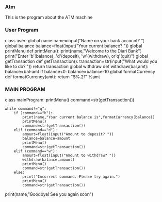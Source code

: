 ### Atm ###
This is the program about the ATM machine
### User Program ###
class user:
    global name
    name=input("Name on your bank account? ")
    global balance
    balance=float(input("Your current balance? "))
    global printMenu
    def printMenu():
        print(name,"Welcome to the Diari Bank")
        print("Enter 'b'(balance), 'd'(deposit), 'w'(withdraw), or'q'(quit)")
    global getTransaction
    def getTransaction():
        transaction=str(input("What would you like to do? "))
        return transaction
    global withdraw
    def withdraw(bal,amt):
        balance=bal-amt
        if balance<0:
            balance=balance-10
    global formatCurrency
    def formatCurrency(amt):
        return "$%.2f" %amt

### MAIN PROGRAM ###
class mainProgram:
    printMenu()
    command=str(getTransaction())

    while command!="q":
        if (command=="b"):
            print(name,"Your current balance is",formatCurrency(balance))
            printMenu()
            command=str(getTransaction())
        elif (command=="d"):
            amount=float(input("Amount to deposit? "))
            balance=balance+amount
            printMenu()
            command=str(getTransaction())
        elif (command=="w"):
            amount=float(input("Amount to withdraw? "))
            withdraw(balance,amount)
            printMenu()
            command=str(getTransaction())
        else:
            print("Incorrect command. Please try again.")
            printMenu()
            command=str(getTransaction())

print(name,"Goodbye! See you again soon")

